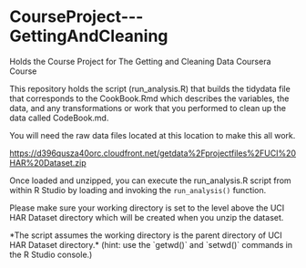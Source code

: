 CourseProject---GettingAndCleaning
==================================

Holds the Course Project for The Getting and Cleaning Data Coursera Course

This repository holds the script (run\_analysis.R) that builds the tidydata file that corresponds to the CookBook.Rmd which describes the variables, the data, and any transformations or work that you performed to clean up the data called CodeBook.md.

You will need the raw data files located at this location to make this all work.

https://d396qusza40orc.cloudfront.net/getdata%2Fprojectfiles%2FUCI%20HAR%20Dataset.zip 

Once loaded and unzipped, you can execute the run\_analysis.R script from within R Studio by loading and invoking the `run_analysis()` function.  
<p>
Please make sure your working directory is set to the level above the UCI HAR Dataset directory which will be created when you unzip the dataset. 
</P>
<P>
*The script assumes the working directory is the parent directory of UCI HAR Dataset directory.* (hint: use the `getwd()` and `setwd()` commands in the R Studio console.)
</P>